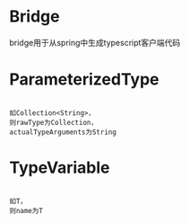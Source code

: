 # Bridge
bridge用于从spring中生成typescript客户端代码

# ParameterizedType
```

如Collection<String>，  
则rawType为Collection，  
actualTypeArguments为String

```

# TypeVariable
```

如T，
则name为T


```

